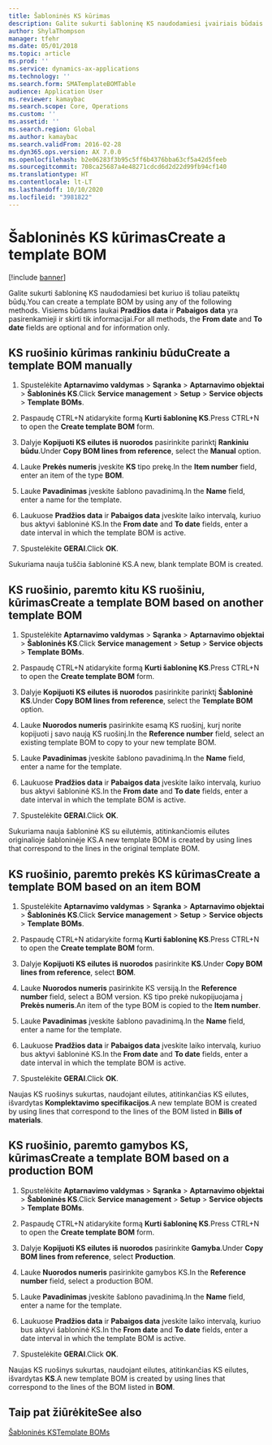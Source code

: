 ```yaml
---
title: Šabloninės KS kūrimas
description: Galite sukurti šabloninę KS naudodamiesi įvairiais būdais.
author: ShylaThompson
manager: tfehr
ms.date: 05/01/2018
ms.topic: article
ms.prod: ''
ms.service: dynamics-ax-applications
ms.technology: ''
ms.search.form: SMATemplateBOMTable
audience: Application User
ms.reviewer: kamaybac
ms.search.scope: Core, Operations
ms.custom: ''
ms.assetid: ''
ms.search.region: Global
ms.author: kamaybac
ms.search.validFrom: 2016-02-28
ms.dyn365.ops.version: AX 7.0.0
ms.openlocfilehash: b2e06283f3b95c5ff6b4376bba63cf5a42d5feeb
ms.sourcegitcommit: 708ca25687a4e48271cdcd6d2d22d99fb94cf140
ms.translationtype: HT
ms.contentlocale: lt-LT
ms.lasthandoff: 10/10/2020
ms.locfileid: "3981822"
---
```

# <a name="create-a-template-bom"></a><span data-ttu-id="d490c-103">Šabloninės KS kūrimas</span><span class="sxs-lookup"><span data-stu-id="d490c-103">Create a template BOM</span></span>   

[!include [banner](../includes/banner.md)]


<span data-ttu-id="d490c-104">Galite sukurti šabloninę KS naudodamiesi bet kuriuo iš toliau pateiktų būdų.</span><span class="sxs-lookup"><span data-stu-id="d490c-104">You can create a template BOM by using any of the following methods.</span></span> <span data-ttu-id="d490c-105">Visiems būdams laukai **Pradžios data** ir **Pabaigos data** yra pasirenkamieji ir skirti tik informacijai.</span><span class="sxs-lookup"><span data-stu-id="d490c-105">For all methods, the **From date** and **To date** fields are optional and for information only.</span></span>

## <a name="create-a-template-bom-manually"></a><span data-ttu-id="d490c-106">KS ruošinio kūrimas rankiniu būdu</span><span class="sxs-lookup"><span data-stu-id="d490c-106">Create a template BOM manually</span></span>

1.  <span data-ttu-id="d490c-107">Spustelėkite **Aptarnavimo valdymas** \> **Sąranka** \> **Aptarnavimo objektai** \> **Šabloninės KS**.</span><span class="sxs-lookup"><span data-stu-id="d490c-107">Click **Service management** \> **Setup** \> **Service objects** \> **Template BOMs**.</span></span>

2.  <span data-ttu-id="d490c-108">Paspaudę CTRL+N atidarykite formą **Kurti šabloninę KS**.</span><span class="sxs-lookup"><span data-stu-id="d490c-108">Press CTRL+N to open the **Create template BOM** form.</span></span>

3.  <span data-ttu-id="d490c-109">Dalyje **Kopijuoti KS eilutes iš nuorodos** pasirinkite parinktį **Rankiniu būdu**.</span><span class="sxs-lookup"><span data-stu-id="d490c-109">Under **Copy BOM lines from reference**, select the **Manual** option.</span></span>

4.  <span data-ttu-id="d490c-110">Lauke **Prekės numeris** įveskite **KS** tipo prekę.</span><span class="sxs-lookup"><span data-stu-id="d490c-110">In the **Item number** field, enter an item of the type **BOM**.</span></span>

5.  <span data-ttu-id="d490c-111">Lauke **Pavadinimas** įveskite šablono pavadinimą.</span><span class="sxs-lookup"><span data-stu-id="d490c-111">In the **Name** field, enter a name for the template.</span></span>

6.  <span data-ttu-id="d490c-112">Laukuose **Pradžios data** ir **Pabaigos data** įveskite laiko intervalą, kuriuo bus aktyvi šabloninė KS.</span><span class="sxs-lookup"><span data-stu-id="d490c-112">In the **From date** and **To date** fields, enter a date interval in which the template BOM is active.</span></span>

7.  <span data-ttu-id="d490c-113">Spustelėkite **GERAI**.</span><span class="sxs-lookup"><span data-stu-id="d490c-113">Click **OK**.</span></span>

<span data-ttu-id="d490c-114">Sukuriama nauja tuščia šabloninė KS.</span><span class="sxs-lookup"><span data-stu-id="d490c-114">A new, blank template BOM is created.</span></span>

## <a name="create-a-template-bom-based-on-another-template-bom"></a><span data-ttu-id="d490c-115">KS ruošinio, paremto kitu KS ruošiniu, kūrimas</span><span class="sxs-lookup"><span data-stu-id="d490c-115">Create a template BOM based on another template BOM</span></span>

1.  <span data-ttu-id="d490c-116">Spustelėkite **Aptarnavimo valdymas** \> **Sąranka** \> **Aptarnavimo objektai** \> **Šabloninės KS**.</span><span class="sxs-lookup"><span data-stu-id="d490c-116">Click **Service management** \> **Setup** \> **Service objects** \> **Template BOMs**.</span></span>

2.  <span data-ttu-id="d490c-117">Paspaudę CTRL+N atidarykite formą **Kurti šabloninę KS**.</span><span class="sxs-lookup"><span data-stu-id="d490c-117">Press CTRL+N to open the **Create template BOM** form.</span></span>

3.  <span data-ttu-id="d490c-118">Dalyje **Kopijuoti KS eilutes iš nuorodos** pasirinkite parinktį **Šabloninė KS**.</span><span class="sxs-lookup"><span data-stu-id="d490c-118">Under **Copy BOM lines from reference**, select the **Template BOM** option.</span></span>

4.  <span data-ttu-id="d490c-119">Lauke **Nuorodos numeris** pasirinkite esamą KS ruošinį, kurį norite kopijuoti į savo naują KS ruošinį.</span><span class="sxs-lookup"><span data-stu-id="d490c-119">In the **Reference number** field, select an existing template BOM to copy to your new template BOM.</span></span>

5.  <span data-ttu-id="d490c-120">Lauke **Pavadinimas** įveskite šablono pavadinimą.</span><span class="sxs-lookup"><span data-stu-id="d490c-120">In the **Name** field, enter a name for the template.</span></span>

6.  <span data-ttu-id="d490c-121">Laukuose **Pradžios data** ir **Pabaigos data** įveskite laiko intervalą, kuriuo bus aktyvi šabloninė KS.</span><span class="sxs-lookup"><span data-stu-id="d490c-121">In the **From date** and **To date** fields, enter a date interval in which the template BOM is active.</span></span>

7.  <span data-ttu-id="d490c-122">Spustelėkite **GERAI**.</span><span class="sxs-lookup"><span data-stu-id="d490c-122">Click **OK**.</span></span>

<span data-ttu-id="d490c-123">Sukuriama nauja šabloninė KS su eilutėmis, atitinkančiomis eilutes originalioje šabloninėje KS.</span><span class="sxs-lookup"><span data-stu-id="d490c-123">A new template BOM is created by using lines that correspond to the lines in the original template BOM.</span></span>

## <a name="create-a-template-bom-based-on-an-item-bom"></a><span data-ttu-id="d490c-124">KS ruošinio, paremto prekės KS kūrimas</span><span class="sxs-lookup"><span data-stu-id="d490c-124">Create a template BOM based on an item BOM</span></span>

1.  <span data-ttu-id="d490c-125">Spustelėkite **Aptarnavimo valdymas** \> **Sąranka** \> **Aptarnavimo objektai** \> **Šabloninės KS**.</span><span class="sxs-lookup"><span data-stu-id="d490c-125">Click **Service management** \> **Setup** \> **Service objects** \> **Template BOMs**.</span></span>

2.  <span data-ttu-id="d490c-126">Paspaudę CTRL+N atidarykite formą **Kurti šabloninę KS**.</span><span class="sxs-lookup"><span data-stu-id="d490c-126">Press CTRL+N to open the **Create template BOM** form.</span></span>

3.  <span data-ttu-id="d490c-127">Dalyje **Kopijuoti KS eilutes iš nuorodos** pasirinkite **KS**.</span><span class="sxs-lookup"><span data-stu-id="d490c-127">Under **Copy BOM lines from reference**, select **BOM**.</span></span>

4.  <span data-ttu-id="d490c-128">Lauke **Nuorodos numeris** pasirinkite KS versiją.</span><span class="sxs-lookup"><span data-stu-id="d490c-128">In the **Reference number** field, select a BOM version.</span></span> <span data-ttu-id="d490c-129">KS tipo prekė nukopijuojama į **Prekės numeris**.</span><span class="sxs-lookup"><span data-stu-id="d490c-129">An item of the type BOM is copied to the **Item number**.</span></span>

5.  <span data-ttu-id="d490c-130">Lauke **Pavadinimas** įveskite šablono pavadinimą.</span><span class="sxs-lookup"><span data-stu-id="d490c-130">In the **Name** field, enter a name for the template.</span></span>

6.  <span data-ttu-id="d490c-131">Laukuose **Pradžios data** ir **Pabaigos data** įveskite laiko intervalą, kuriuo bus aktyvi šabloninė KS.</span><span class="sxs-lookup"><span data-stu-id="d490c-131">In the **From date** and **To date** fields, enter a date interval in which the template BOM is active.</span></span>

7.  <span data-ttu-id="d490c-132">Spustelėkite **GERAI**.</span><span class="sxs-lookup"><span data-stu-id="d490c-132">Click **OK**.</span></span>

<span data-ttu-id="d490c-133">Naujas KS ruošinys sukurtas, naudojant eilutes, atitinkančias KS eilutes, išvardytas **Komplektavimo specifikacijos**.</span><span class="sxs-lookup"><span data-stu-id="d490c-133">A new template BOM is created by using lines that correspond to the lines of the BOM listed in **Bills of materials**.</span></span>

## <a name="create-a-template-bom-based-on-a-production-bom"></a><span data-ttu-id="d490c-134">KS ruošinio, paremto gamybos KS, kūrimas</span><span class="sxs-lookup"><span data-stu-id="d490c-134">Create a template BOM based on a production BOM</span></span>

1.  <span data-ttu-id="d490c-135">Spustelėkite **Aptarnavimo valdymas** \> **Sąranka** \> **Aptarnavimo objektai** \> **Šabloninės KS**.</span><span class="sxs-lookup"><span data-stu-id="d490c-135">Click **Service management** \> **Setup** \> **Service objects** \> **Template BOMs**.</span></span>

2.  <span data-ttu-id="d490c-136">Paspaudę CTRL+N atidarykite formą **Kurti šabloninę KS**.</span><span class="sxs-lookup"><span data-stu-id="d490c-136">Press CTRL+N to open the **Create template BOM** form.</span></span>

3.  <span data-ttu-id="d490c-137">Dalyje **Kopijuoti KS eilutes iš nuorodos** pasirinkite **Gamyba**.</span><span class="sxs-lookup"><span data-stu-id="d490c-137">Under **Copy BOM lines from reference**, select **Production**.</span></span>

4.  <span data-ttu-id="d490c-138">Lauke **Nuorodos numeris** pasirinkite gamybos KS.</span><span class="sxs-lookup"><span data-stu-id="d490c-138">In the **Reference number** field, select a production BOM.</span></span>

5.  <span data-ttu-id="d490c-139">Lauke **Pavadinimas** įveskite šablono pavadinimą.</span><span class="sxs-lookup"><span data-stu-id="d490c-139">In the **Name** field, enter a name for the template.</span></span>

6.  <span data-ttu-id="d490c-140">Laukuose **Pradžios data** ir **Pabaigos data** įveskite laiko intervalą, kuriuo bus aktyvi šabloninė KS.</span><span class="sxs-lookup"><span data-stu-id="d490c-140">In the **From date** and **To date** fields, enter a date interval in which the template BOM is active.</span></span>

7.  <span data-ttu-id="d490c-141">Spustelėkite **GERAI**.</span><span class="sxs-lookup"><span data-stu-id="d490c-141">Click **OK**.</span></span>

<span data-ttu-id="d490c-142">Naujas KS ruošinys sukurtas, naudojant eilutes, atitinkančias KS eilutes, išvardytas **KS**.</span><span class="sxs-lookup"><span data-stu-id="d490c-142">A new template BOM is created by using lines that correspond to the lines of the BOM listed in **BOM**.</span></span>

## <a name="see-also"></a><span data-ttu-id="d490c-143">Taip pat žiūrėkite</span><span class="sxs-lookup"><span data-stu-id="d490c-143">See also</span></span>

[<span data-ttu-id="d490c-144">Šabloninės KS</span><span class="sxs-lookup"><span data-stu-id="d490c-144">Template BOMs</span></span>](template-boms.md)

  


